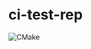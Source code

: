 # ci-test-rep

![CMake](https://github.com/dchigarev/ci-test-rep/actions/workflows/cmake.yml/badge.svg)
